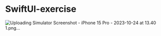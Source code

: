 # SwiftUI-exercise
![Uploading Simulator Screenshot - iPhone 15 Pro - 2023-10-24 at 13.40 1.png…]()
